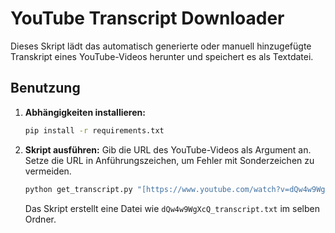 # YouTube Transcript Downloader

Dieses Skript lädt das automatisch generierte oder manuell hinzugefügte Transkript eines YouTube-Videos herunter und speichert es als Textdatei.

## Benutzung

1.  **Abhängigkeiten installieren:**
    ```bash
    pip install -r requirements.txt
    ```

2.  **Skript ausführen:**
    Gib die URL des YouTube-Videos als Argument an. Setze die URL in Anführungszeichen, um Fehler mit Sonderzeichen zu vermeiden.
    ```bash
    python get_transcript.py "[https://www.youtube.com/watch?v=dQw4w9WgXcQ](https://www.youtube.com/watch?v=dQw4w9WgXcQ)"
    ```
    Das Skript erstellt eine Datei wie `dQw4w9WgXcQ_transcript.txt` im selben Ordner.
